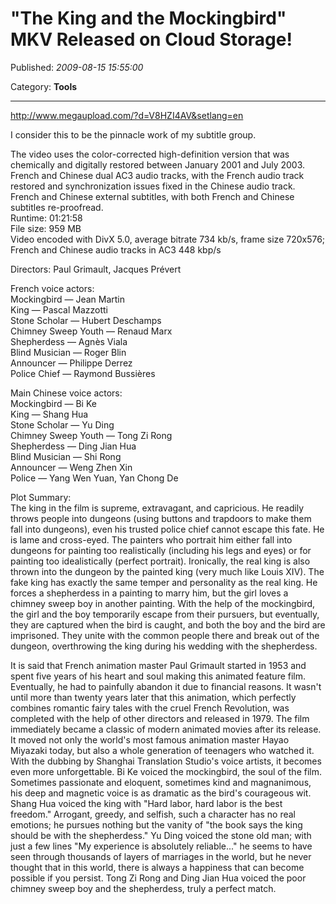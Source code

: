 # "The King and the Mockingbird" MKV Released on Cloud Storage!

Published: *2009-08-15 15:55:00*

Category: __Tools__

---------

<http://www.megaupload.com/?d=V8HZI4AV&setlang=en>

I consider this to be the pinnacle work of my subtitle group.

The video uses the color-corrected high-definition version that was chemically and digitally restored between January 2001 and July 2003.  
French and Chinese dual AC3 audio tracks, with the French audio track restored and synchronization issues fixed in the Chinese audio track.  
French and Chinese external subtitles, with both French and Chinese subtitles re-proofread.  
Runtime: 01:21:58  
File size: 959 MB  
Video encoded with DivX 5.0, average bitrate 734 kb/s, frame size 720x576;  
French and Chinese audio tracks in AC3 448 kbp/s  
  
Directors: Paul Grimault, Jacques Prévert  
  
French voice actors:  
Mockingbird — Jean Martin  
King — Pascal Mazzotti  
Stone Scholar — Hubert Deschamps  
Chimney Sweep Youth — Renaud Marx  
Shepherdess — Agnès Viala  
Blind Musician — Roger Blin  
Announcer — Philippe Derrez  
Police Chief — Raymond Bussières  
  
Main Chinese voice actors:  
Mockingbird — Bi Ke  
King — Shang Hua  
Stone Scholar — Yu Ding  
Chimney Sweep Youth — Tong Zi Rong  
Shepherdess — Ding Jian Hua  
Blind Musician — Shi Rong  
Announcer — Weng Zhen Xin  
Police — Yang Wen Yuan, Yan Chong De  
  
Plot Summary:  
The king in the film is supreme, extravagant, and capricious. He readily throws people into dungeons (using buttons and trapdoors to make them fall into dungeons), even his trusted police chief cannot escape this fate. He is lame and cross-eyed. The painters who portrait him either fall into dungeons for painting too realistically (including his legs and eyes) or for painting too idealistically (perfect portrait). Ironically, the real king is also thrown into the dungeon by the painted king (very much like Louis XIV). The fake king has exactly the same temper and personality as the real king. He forces a shepherdess in a painting to marry him, but the girl loves a chimney sweep boy in another painting. With the help of the mockingbird, the girl and the boy temporarily escape from their pursuers, but eventually, they are captured when the bird is caught, and both the boy and the bird are imprisoned. They unite with the common people there and break out of the dungeon, overthrowing the king during his wedding with the shepherdess.  
  
It is said that French animation master Paul Grimault started in 1953 and spent five years of his heart and soul making this animated feature film. Eventually, he had to painfully abandon it due to financial reasons. It wasn't until more than twenty years later that this animation, which perfectly combines romantic fairy tales with the cruel French Revolution, was completed with the help of other directors and released in 1979. The film immediately became a classic of modern animated movies after its release. It moved not only the world's most famous animation master Hayao Miyazaki today, but also a whole generation of teenagers who watched it. With the dubbing by Shanghai Translation Studio's voice artists, it becomes even more unforgettable. Bi Ke voiced the mockingbird, the soul of the film. Sometimes passionate and eloquent, sometimes kind and magnanimous, his deep and magnetic voice is as dramatic as the bird's courageous wit. Shang Hua voiced the king with "Hard labor, hard labor is the best freedom." Arrogant, greedy, and selfish, such a character has no real emotions; he pursues nothing but the vanity of "the book says the king should be with the shepherdess." Yu Ding voiced the stone old man; with just a few lines "My experience is absolutely reliable..." he seems to have seen through thousands of layers of marriages in the world, but he never thought that in this world, there is always a happiness that can become possible if you persist. Tong Zi Rong and Ding Jian Hua voiced the poor chimney sweep boy and the shepherdess, truly a perfect match.